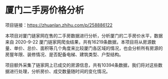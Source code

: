 # 厦门二手房价格分析
项目链接：https://zhuanlan.zhihu.com/p/258886122

本项目对厦门链家网在售的二手房数据进行分析，分析厦门的二手房价水平，数据来自 2020-9-22 厦门链家网爬虫结果，共有16219条数据，本项目将从房源数量、单价、总价、面积等几个角度来比较厦门各区域的情况，也会分析所有房源的房屋年限、装修情况、是否配备电梯、建筑类型、户型结构。

项目额外采集了链家网上已成交的房源信息，共有10394条数据，我们将对这些数据进行处理，分析房价、成交数量随时间的变化情况。